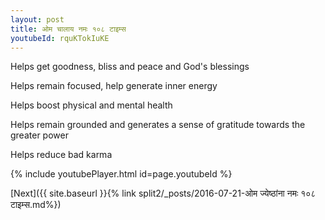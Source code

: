 ```yaml
---
layout: post
title: ओम चालाय नमः १०८ टाइम्स
youtubeId: rquKTokIuKE
---
```

 
 
Helps get goodness, bliss and peace and God's blessings
 
Helps remain focused, help generate inner energy 
 
Helps boost physical and mental health 
 
Helps remain grounded and generates a sense of gratitude towards the greater power 
 
Helps reduce bad karma
 
 
 
 


{% include youtubePlayer.html id=page.youtubeId %}
 
[Next]({{ site.baseurl }}{% link  split2/_posts/2016-07-21-ओम ज्येष्ठांना नमः १०८ टाइम्स.md%})
 
